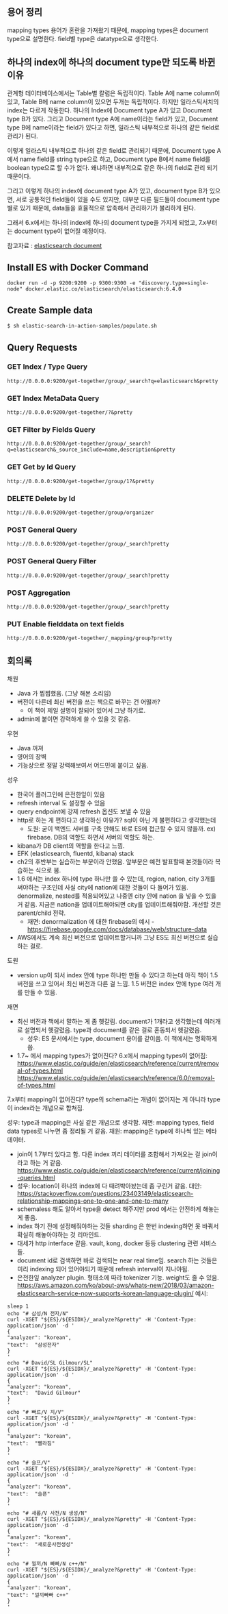 ## 용어 정리

mapping types 용어가 혼란을 가져왔기 때문에,
mapping types은 document type으로 설명한다.
field별 type은 datatype으로 생각한다.

## 하나의 index에 하나의 document type만 되도록 바뀐 이유
 
관계형 데이터베이스에서는 Table별 칼럼은 독립적이다.
Table A에 name column이 있고, Table B에 name column이 있으면 두개는 독립적이다.
하지만 일라스틱서치의 index는 다르게 작동한다.
하나의 Index에 Document type A가 있고 Document type B가 있다.
그리고 Document type A에 name이라는 field가 있고, Document type B에 name이라는 field가 있다고 하면,
일라스틱 내부적으로 하나의 같은 field로 관리가 된다.

이렇게 일라스틱 내부적으로 하나의 같은 field로 관리되기 때문에,
Document type A에서 name field를 string type으로 하고, Document type B에서 name field를 boolean type으로 할 수가 없다.
왜냐하면 내부적으로 같은 하나의 field로 관리 되기 때문이다.

그리고 이렇게 하나의 index에 document type A가 있고, document type B가 있으면,
서로 공통적인 field들이 있을 수도 있지만, 대부분 다른 필드들이 document type별로 있기 때문에,
data들을 효율적으로 압축해서 관리하기가 불리하게 된다.

그래서 6.x에서는 하나의 index에 하나의 document type을 가지게 되었고, 7.x부터는 document type이 없어질 예정이다.

참고자료 : [elasticsearch document](https://www.elastic.co/guide/en/elasticsearch/reference/6.4/removal-of-types.html)


## Install ES with Docker Command
```
docker run -d -p 9200:9200 -p 9300:9300 -e "discovery.type=single-node" docker.elastic.co/elasticsearch/elasticsearch:6.4.0
```

## Create Sample data
```bash
$ sh elastic-search-in-action-samples/populate.sh
```

## Query Requests

### GET Index / Type Query
```
http://0.0.0.0:9200/get-together/group/_search?q=elasticsearch&pretty
```

### GET Index MetaData Query
```
http://0.0.0.0:9200/get-together/?&pretty
```

### GET Filter by Fields Query
```
http://0.0.0.0:9200/get-together/group/_search?q=elasticsearch&_source_include=name,description&pretty
```

### GET Get by Id Query
```
http://0.0.0.0:9200/get-together/group/1?&pretty
```

### DELETE Delete by Id
```
http://0.0.0.0:9200/get-together/group/organizer
```

### POST General Query
```
http://0.0.0.0:9200/get-together/group/_search?pretty
```

### POST General Query Filter
```
http://0.0.0.0:9200/get-together/group/_search?pretty
```

### POST Aggregation
```
http://0.0.0.0:9200/get-together/group/_search?pretty
```

### PUT Enable fielddata on text fields
```
http://0.0.0.0:9200/get-together/_mapping/group?pretty
```

## 회의록


채원
- Java 가 찝찝했음. (그냥 해본 소리임)
- 버전이 다른데 최신 버전을 쓰는 책으로 바꾸는 건 어떨까?
    - 이 책이 제일 설명이 잘되어 있어서 그냥 하기로.
- admin에 붙이면 강력하게 쓸 수 있을 것 같음.

우현
- Java 꺼져
- 영어의 장벽
- 기능상으로 정말 강력해보여서 어드민에 붙이고 싶음.

성우
- 한국어 플러그인에 은전한잎이 있음
- refresh interval 도 설정할 수 있음
- query endpoint에 강제 refresh 옵션도 보낼 수 있음
- http로 하는 게 편하다고 생각하신 이유가? sql이 아닌 게 불편하다고 생각했는데
    - 도원: 굳이 백엔드 서버를 구축 안해도 바로 ES에 접근할 수 있지 않을까. ex) firebase. DB의 역할도 하면서 서버의 역할도 하는.
- kibana가 DB client의 역할을 한다고 느낌.
- EFK (elasticsearch, fluentd, kibana) stack
- ch2의 후반부는 실습하는 부분이라 안했음. 앞부분은 예전 발표할때 본것들이라 복습하는 식으로 봄.
- 1.6 에서는 index 하나에 type 하나만 쓸 수 있는데, region, nation, city 3개를 써야하는 구조인데 사실 city에 nation에 대한 것들이 다 들어가 있음. denormalize, nested를 적용되어있고 나중엔 city 안에 nation 을 넣을 수 있을 거 같음. 지금은 nation을 업데이트해야되면 city를 업데이트해줘야함. 개선할 것은 parent/child 전략.
    - 재면: denormalization 에 대한 firebase의 예시 - https://firebase.google.com/docs/database/web/structure-data
- AWS에서도 계속 최신 버전으로 업데이트할거니까 그냥 ES도 최신 버전으로 실습하는 걸로.

도원
- version up이 되서 index 안에 type 하나만 만들 수 있다고 하는데 아직 책이 1.5 버전을 쓰고 있어서 최신 버전과 다른 걸 느낌. 1.5 버전은 index 안에 type 여러 개를 만들 수 있음.

재면
- 최신 버전과 책에서 말하는 게 좀 헷갈림. document가 1개라고 생각했는데 여러개로 설명되서 헷갈렸음. type과 document를 같은 걸로 혼동되서 헷갈렸음.
    - 성우: ES 문서에서는 type, document 용어를 같이씀. 이 책에서는 명확하게 씀.
- 1.7~ 에서 mapping types가 없어진다?
6.x에서 mapping types이 없어짐:
https://www.elastic.co/guide/en/elasticsearch/reference/current/removal-of-types.html
https://www.elastic.co/guide/en/elasticsearch/reference/6.0/removal-of-types.html

7.x부터 mapping이 없어진다? type의 schema라는 개념이 없어지는 게 아니라 type이 index라는 개념으로 합쳐짐.

성우: type과 mapping은 사실 같은 개념으로 생각함.
재면: mapping types, field data types로 나누면 좀 정리될 거 같음.
채원: mapping은 type에 하나씩 있는 메타데이터.
- join이 1.7부터 있다고 함. 다른 index 끼리 데이터를 조합해서 가져오는 걸 join이라고 하는 거 같음. https://www.elastic.co/guide/en/elasticsearch/reference/current/joining-queries.html
 - 성우: location이 하나의 index에 다 때려박아놨는데 좀 구린거 같음. 대안: https://stackoverflow.com/questions/23403149/elasticsearch-relationship-mappings-one-to-one-and-one-to-many
- schemaless 해도 알아서 type을 detect 해주지만 prod 에서는 안전하게 해놓는게 좋음.
- index 하기 전에 설정해줘야하는 것들 sharding 은 한번 indexing하면 못 바꿔서 확실히 해놓아야하는 것 리마인드.
- 대세가 http interface 같음. vault, kong, docker 등등 clustering 관련 서비스들.
- document id로 검색하면 바로 검색되는 near real time임. search 하는 것들은 미리 indexing 되어 있어야되기 때문에 refresh interval이 지나야됨.
- 은전한잎 analyzer plugin. 형태소에 따라 tokenizer 기능. weight도 줄 수 있음. https://aws.amazon.com/ko/about-aws/whats-new/2018/03/amazon-elasticsearch-service-now-supports-korean-language-plugin/
예시:
```
sleep 1
echo "# 삼성/N 전자/N"
curl -XGET "${ES}/${ESIDX}/_analyze?&pretty" -H 'Content-Type: application/json' -d '
{
"analyzer": "korean",
"text":  "삼성전자"
}
'
echo "# David/SL Gilmour/SL"
curl -XGET "${ES}/${ESIDX}/_analyze?&pretty" -H 'Content-Type: application/json' -d '
{
"analyzer": "korean",
"text":  "David Gilmour"
}
'
echo "# 빠르/V 지/V"
curl -XGET "${ES}/${ESIDX}/_analyze?&pretty" -H 'Content-Type: application/json' -d '
{
"analyzer": "korean",
"text":  "빨라짐"
}
'
echo "# 슬프/V"
curl -XGET "${ES}/${ESIDX}/_analyze?&pretty" -H 'Content-Type: application/json' -d '
{
"analyzer": "korean",
"text":  "슬픈"
}
'
echo "# 새롭/V 사전/N 생성/N"
curl -XGET "${ES}/${ESIDX}/_analyze?&pretty" -H 'Content-Type: application/json' -d '
{
"analyzer": "korean",
"text":  "새로운사전생성"
}
'
echo "# 낄끼/N 빠빠/N c++/N"
curl -XGET "${ES}/${ESIDX}/_analyze?&pretty" -H 'Content-Type: application/json' -d '
{
"analyzer": "korean",
"text": "낄끼빠빠 c++"
}
'
```